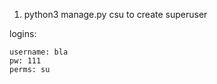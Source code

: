 1. python3 manage.py csu to create superuser




logins:

    username: bla
    pw: 111
    perms: su